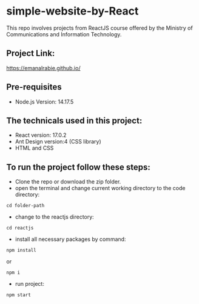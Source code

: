 # simple-website-by-React
This repo involves projects from ReactJS course offered by the Ministry of Communications and Information Technology.

Project Link:
--------------
https://emanalrabie.github.io/

Pre-requisites
--------------
- Node.js Version: 14.17.5

The technicals used in this project:
--------------
- React version: 17.0.2
- Ant Design version:4 (CSS library)
- HTML and CSS

To run the project follow these steps:
--------------
- Clone the repo or download the zip folder.
- open the terminal and change current working directory to the code directory:

``` 
cd folder-path
```
- change to the reactjs directory:
``` 
cd reactjs
```
- install all necessary packages by command:
``` 
npm install 
```
or
```
npm i
```
- run project:
``` 
npm start
``` 


